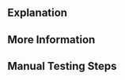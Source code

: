 ## Explanation

<!--
Main PR explanation
-->

## More Information

<!--
* Fixes #12345
* See: #67890
-->

## Manual Testing Steps

<!--
How should reviewers and QA manually test your changes? For instance:

- Go to this screen
- Do this
- Then do this
-->
